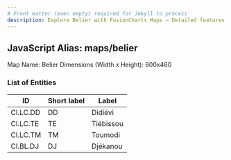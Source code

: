 ```yaml
---
# Front matter (even empty) required for Jekyll to process
description: Explore Belier with FusionCharts Maps – Detailed features for seamless integration. Try now & enhance your data visualization today! 
---
```


## JavaScript Alias: maps/belier

Map Name: Belier
Dimensions (Width x Height): 600x460

### List of Entities

ID | Short label | Label
---|---|---|
CI.LC.DD|DD|Didiévi
CI.LC.TE|TE|Tiébissou
CI.LC.TM|TM|Toumodi
CI.BL.DJ|DJ|Djékanou
